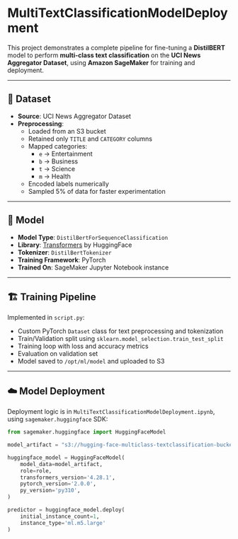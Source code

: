 # MultiTextClassificationModelDeployment

This project demonstrates a complete pipeline for fine-tuning a **DistilBERT** model to perform **multi-class text classification** on the **UCI News Aggregator Dataset**, using **Amazon SageMaker** for training and deployment.

---

## 📂 Dataset

- **Source**: UCI News Aggregator Dataset
- **Preprocessing**: 
  - Loaded from an S3 bucket
  - Retained only `TITLE` and `CATEGORY` columns
  - Mapped categories:
    - `e` → Entertainment
    - `b` → Business
    - `t` → Science
    - `m` → Health
  - Encoded labels numerically
  - Sampled 5% of data for faster experimentation

---

## 🤖 Model

- **Model Type**: `DistilBertForSequenceClassification`
- **Library**: [Transformers](https://huggingface.co/docs/transformers/index) by HuggingFace
- **Tokenizer**: `DistilBertTokenizer`
- **Training Framework**: PyTorch
- **Trained On**: SageMaker Jupyter Notebook instance

---

## 🏗️ Training Pipeline

Implemented in `script.py`:

- Custom PyTorch `Dataset` class for text preprocessing and tokenization
- Train/Validation split using `sklearn.model_selection.train_test_split`
- Training loop with loss and accuracy metrics
- Evaluation on validation set
- Model saved to `/opt/ml/model` and uploaded to S3

---

## ☁️ Model Deployment

Deployment logic is in `MultiTextClassificationModelDeployment.ipynb`, using `sagemaker.huggingface` SDK:

```python
from sagemaker.huggingface import HuggingFaceModel

model_artifact = "s3://hugging-face-multiclass-textclassification-bucket-custombucket/output/huggingface-pytorch-training-2025-04-20-19-06-38-792/output/model.tar.gz"

huggingface_model = HuggingFaceModel(
    model_data=model_artifact,
    role=role,
    transformers_version='4.28.1',
    pytorch_version='2.0.0',
    py_version='py310',
)

predictor = huggingface_model.deploy(
    initial_instance_count=1,
    instance_type='ml.m5.large'
)

